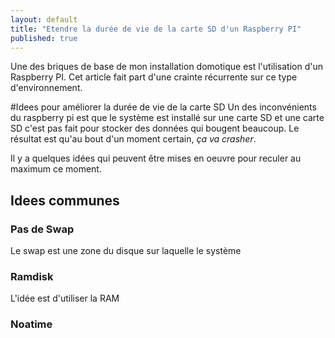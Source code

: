 ```yaml
---
layout: default
title: "Etendre la durée de vie de la carte SD d'un Raspberry PI"
published: true
---
```


Une des briques de base de mon installation domotique est l'utilisation d'un Raspberry PI. Cet article fait part d'une crainte récurrente sur ce type d'environnement.

#Idees pour améliorer la durée de vie de la carte SD
Un des inconvénients du raspberry pi est que le système est installé sur une carte SD et une carte SD c'est pas fait pour stocker des données qui bougent beaucoup. Le résultat est qu'au bout d'un moment certain, _ça va crasher_.

Il y a quelques idées qui peuvent être mises en oeuvre pour reculer au maximum ce moment.

## Idees communes
### Pas de  Swap
Le swap est une zone du disque sur laquelle le système 
### Ramdisk
L'idée est d'utiliser la RAM

### Noatime



